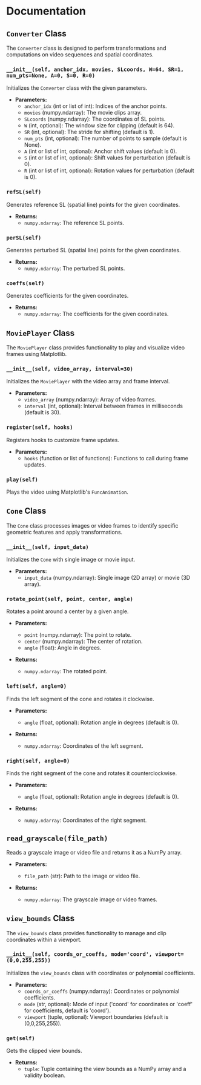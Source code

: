 # Documentation

## `Converter` Class

The `Converter` class is designed to perform transformations and computations on video sequences and spatial coordinates.

### `__init__(self, anchor_idx, movies, SLcoords, W=64, SR=1, num_pts=None, A=0, S=0, R=0)`

Initializes the `Converter` class with the given parameters.

- **Parameters:**
  - `anchor_idx` (int or list of int): Indices of the anchor points.
  - `movies` (numpy.ndarray): The movie clips array.
  - `SLcoords` (numpy.ndarray): The coordinates of SL points.
  - `W` (int, optional): The window size for clipping (default is 64).
  - `SR` (int, optional): The stride for shifting (default is 1).
  - `num_pts` (int, optional): The number of points to sample (default is None).
  - `A` (int or list of int, optional): Anchor shift values (default is 0).
  - `S` (int or list of int, optional): Shift values for perturbation (default is 0).
  - `R` (int or list of int, optional): Rotation values for perturbation (default is 0).

### `refSL(self)`

Generates reference SL (spatial line) points for the given coordinates.

- **Returns:**
  - `numpy.ndarray`: The reference SL points.

### `perSL(self)`

Generates perturbed SL (spatial line) points for the given coordinates.

- **Returns:**
  - `numpy.ndarray`: The perturbed SL points.

### `coeffs(self)`

Generates coefficients for the given coordinates.

- **Returns:**
  - `numpy.ndarray`: The coefficients for the given coordinates.

## `MoviePlayer` Class

The `MoviePlayer` class provides functionality to play and visualize video frames using Matplotlib.

### `__init__(self, video_array, interval=30)`

Initializes the `MoviePlayer` with the video array and frame interval.

- **Parameters:**
  - `video_array` (numpy.ndarray): Array of video frames.
  - `interval` (int, optional): Interval between frames in milliseconds (default is 30).

### `register(self, hooks)`

Registers hooks to customize frame updates.

- **Parameters:**
  - `hooks` (function or list of functions): Functions to call during frame updates.

### `play(self)`

Plays the video using Matplotlib's `FuncAnimation`.

## `Cone` Class

The `Cone` class processes images or video frames to identify specific geometric features and apply transformations.

### `__init__(self, input_data)`

Initializes the `Cone` with single image or movie input.

- **Parameters:**
  - `input_data` (numpy.ndarray): Single image (2D array) or movie (3D array).

### `rotate_point(self, point, center, angle)`

Rotates a point around a center by a given angle.

- **Parameters:**
  - `point` (numpy.ndarray): The point to rotate.
  - `center` (numpy.ndarray): The center of rotation.
  - `angle` (float): Angle in degrees.

- **Returns:**
  - `numpy.ndarray`: The rotated point.

### `left(self, angle=0)`

Finds the left segment of the cone and rotates it clockwise.

- **Parameters:**
  - `angle` (float, optional): Rotation angle in degrees (default is 0).

- **Returns:**
  - `numpy.ndarray`: Coordinates of the left segment.

### `right(self, angle=0)`

Finds the right segment of the cone and rotates it counterclockwise.

- **Parameters:**
  - `angle` (float, optional): Rotation angle in degrees (default is 0).

- **Returns:**
  - `numpy.ndarray`: Coordinates of the right segment.

## `read_grayscale(file_path)`

Reads a grayscale image or video file and returns it as a NumPy array.

- **Parameters:**
  - `file_path` (str): Path to the image or video file.

- **Returns:**
  - `numpy.ndarray`: The grayscale image or video frames.

## `view_bounds` Class

The `view_bounds` class provides functionality to manage and clip coordinates within a viewport.

### `__init__(self, coords_or_coeffs, mode='coord', viewport=(0,0,255,255))`

Initializes the `view_bounds` class with coordinates or polynomial coefficients.

- **Parameters:**
  - `coords_or_coeffs` (numpy.ndarray): Coordinates or polynomial coefficients.
  - `mode` (str, optional): Mode of input ('coord' for coordinates or 'coeff' for coefficients, default is 'coord').
  - `viewport` (tuple, optional): Viewport boundaries (default is (0,0,255,255)).

### `get(self)`

Gets the clipped view bounds.

- **Returns:**
  - `tuple`: Tuple containing the view bounds as a NumPy array and a validity boolean.